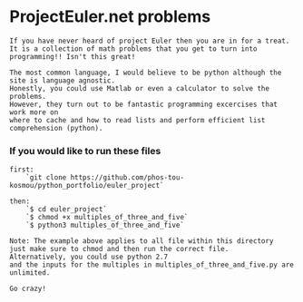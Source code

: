 # ProjectEuler.net problems

    If you have never heard of project Euler then you are in for a treat.  
    It is a collection of math problems that you get to turn into programming!! Isn't this great!

    The most common language, I would believe to be python although the site is language agnostic.  
    Honestly, you could use Matlab or even a calculator to solve the problems.  
    However, they turn out to be fantastic programming excercises that work more on 
    where to cache and how to read lists and perform efficient list comprehension (python).

### If you would like to run these files

    first: 
        `git clone https://github.com/phos-tou-kosmou/python_portfolio/euler_project`

    then:
        `$ cd euler_project`
        `$ chmod +x multiples_of_three_and_five`
        `$ python3 multiples_of_three_and_five`

    Note: The example above applies to all file within this directory
    just make sure to chmod and then run the correct file. 
    Alternatively, you could use python 2.7 
    and the inputs for the multiples in multiples_of_three_and_five.py are unlimited.  
    
    Go crazy! 
         